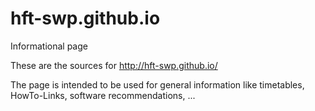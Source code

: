 hft-swp.github.io
=================

Informational page

These are the sources for http://hft-swp.github.io/

The page is intended to be used for general information like timetables, HowTo-Links, software recommendations, ...
